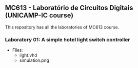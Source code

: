 ## MC613 - Laboratório de Circuitos Digitais (UNICAMP-IC course)

This repository has all the laboratories of MC613 course. 

### Laboratory 01: A simple hotel light switch controller
  - Files:
    - light.vhd
    - simulation.png
